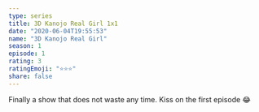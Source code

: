 ```yaml
---
type: series
title: 3D Kanojo Real Girl 1x1
date: "2020-06-04T19:55:53"
name: "3D Kanojo Real Girl"
season: 1
episode: 1
rating: 3
ratingEmoji: "⭐️⭐️⭐️"
share: false
---
```


Finally a show that does not waste any time. Kiss on the first episode 😂
